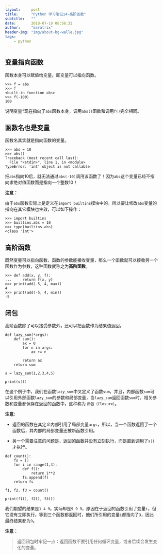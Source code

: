```yaml
---
layout:     post
title:      "Python 学习笔记14-高阶函数"
subtitle:   ""
date:       2018-07-19 08:56:32
author:     "maratrix"
header-img: "img/about-bg-walle.jpg"
tags:
    - python
---
```


## 变量指向函数

函数本身可以赋值给变量，即变量可以指向函数。

```
>>> f = abs
>>> f
<built-in function abs>
>>> f(-100)
100
```

说明变量`f`现在指向了`abs`函数本身，调用`abs()`函数和调用`f()`完全相同。

## 函数名也是变量

函数名其实就是指向函数的变量。

```
>>> abs = 10
>>> abs()
Traceback (most recent call last):
  File "<stdin>", line 1, in <module>
TypeError: 'int' object is not callable
```

把`abs`指向10后，就无法通过`abs(-10)`调用该函数了！因为`abs`这个变量已经不指向求绝对值函数而是指向一个整数10！

**注意：**

由于`abs`函数实际上是定义在`import builtins`模块中的，所以要让修改`abs`变量的指向在其它模块也生效，可以如下操作：

```
>>> import builtins
>>> builtins.abs = 10
>>> type(builtins.abs)
<class 'int'>
```

## 高阶函数

既然变量可以指向函数，函数的参数能接收变量，那么一个函数就可以接收另一个函数作为参数，这种函数就称之为**高阶函数**。

```
>>> def add(x, y, f):
...     return f(x, y)
>>> print(add(-5, 4, max))
4
>>> print(add(-5, 4, min))
-5
```

## 闭包

高阶函数除了可以接受参数外，还可以把函数作为结果值返回。

```
def lazy_sum(*args):
    def sum():
        ax = 0
        for n in args:
            ax += n

        return ax
    return sum

s = lazy_sum(1,2,3,4,5)

print(s())
```

在这个例子中，我们在函数`lazy_sum`中又定义了函数`sum`，并且，内部函数`sum`可以引用外部函数`lazy_sum`的参数和局部变量，当`lazy_sum`返回函数`sum`时，相关参数和变量都保存在返回的函数中，这种称为 `闭包（Closure）`。

**注意:**

- 返回的函数在其定义内部引用了局部变量`args`，所以，当一个函数返回了一个函数后，其内部的局部变量还被新函数引用。

- 另一个需要注意的问题是，返回的函数并没有立刻执行，而是直到调用了`s()`才执行。

```
def count():
    fs = []
    for i in range(1,4):
        def f():
            return i**2
        fs.append(f)
    return fs

f1, f2, f3 = count()

print(f1(), f2(), f3())
```

我们期望的结果是`1 4 9`，实际却是`9 9 9`，原因在于返回的函数引用了变量`i`，但它没有立即执行，等到三个函数都返回时，他们所引用的变量`i`都指向了`3`，因此最终结果都为`9`。

**注意：**

> 返回闭包时牢记一点：返回函数不要引用任何循环变量，或者后续会发生变化的变量。


